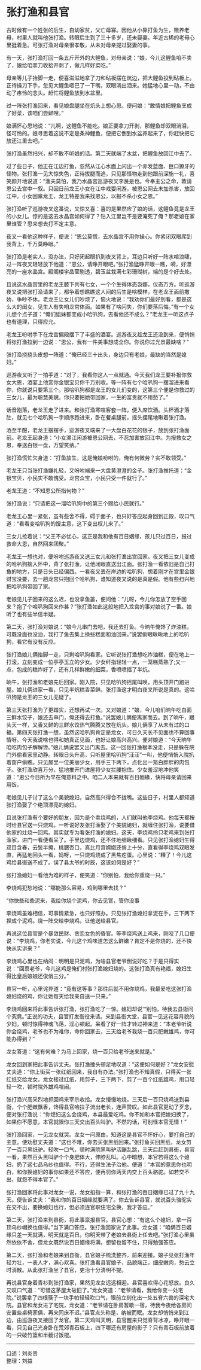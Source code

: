 # 张打渔和县官

古时候有一个姓张的后生，自幼家贫，父亡母寡。因他从小靠打鱼为生，赡养老母，村里人就叫他张打渔。转眼后生到了三十多岁，还未娶妻。年近古稀的老母心里挺着急。可张打渔对母亲很孝敬，从未对母亲提过娶妻的事。

有一天，张打渔打回一条五斤开外的大鲤鱼，对母亲说：“娘，今儿这鲤鱼咱不卖了，娘给咱拿刀收拾开剥了，做几样好菜吃。”

母亲等儿子抬脚一走，便喜滋滋地拿了刀和砧板摆在炕边，把大鲤鱼投到砧板上。正待操刀下手，忽见大鲤鱼咂巴了一下嘴，双眼淌出泪来。她猛地心里一动，不由动了疼怜的念头。赶忙将鲤鱼放到水盆里。

过一阵张打渔回来，看见娘盘腿坐在炕头上想心思。便问娘：“敢情娘把鲤鱼烹成了好菜，该咱们尝鲜哩。”

娘满怀心思地说：“儿啊，这鲤鱼不能吃。娘正要拿刀开剥，那鲤鱼却双眼淌泪，怪可怜的。娘寻思着这说不定是条神鲤鱼，便把它倒到水盆养起来了，你赶快把它放还江里去吧。”

张打渔虽然扫兴，却不敢不听娘的话。第二天就端了水盆，把鲤鱼放回江中去了。

过了些日子，他正在江边打鱼，忽然从江心水面上闪出一个赤发蓝面、巨口獠牙的怪物。张打渔一见大惊失色，正待拔腿而逃，只见那怪物走到他跟前深施一礼，喜笑颜开地说道：“渔夫莫怕，我乃水晶宫巡游夜叉李艮是也。今奉主公之命，敦请恩公去宫中一叙。只因日前龙王小女在江中戏耍闲游，被恩公网去未加杀害，放回江中。小女回禀龙王，龙王特差我来找恩公，以报不杀小女之恩。”

张打渔听了巡游夜叉这番说，又惊又喜：喜的是果然应了娘的话，这鲤鱼竟是龙王的小女儿。惊的是这去水晶宫如何得了？钻入江里岂不是要淹死了俺？那老娘在家里谁管？思来想去打不定主意。

夜叉一看他这种样子，便说：“恩公莫慌，去水晶宫不用你操心。你紧闭双眼爬到我背上，千万莫睁眼。”

张打渔是老实人，没办法，只好闭起眼扒到夜叉背上，耳边只听好一阵水喧浪啸，过一阵夜叉轻轻放下他道：“恩公，请睁开眼吧。”张打渔猛睁开眼一瞧，嗬，好漂亮的一座水晶宫。殿阁楼宇晶莹剔透，碧玉盆栽满七彩珊瑚树，端的是个好去处。

且说这水晶宫里的老龙王膝下共有七女，一个个生得体态袅娜，仪态万方。听巡游夜又说把张打渔请来了，都争着想瞧瞧这人间的后生是啥模样，在老龙王面前撒娇，争吵不休。老龙王让女儿们吵烦了，恼火地说：“我劝你们最好別看，都是这么大的闺女，见生人有失咱龙宫体面。如果有了啥闪失，你们要落后悔。”有一个女儿想个点子道：“俺们姐妹都变成小哈叭狗，去看他还不成么？”老龙王一听这点子也有道理，只得应允。

老龙王吩咐手下在龙宫偏殿摆下了丰盛的酒宴。巡游夜叉趁龙王还没到来，便悄悄将张打渔拉到一边说：“恩公，我有一件美事想成全你。你说你过光景最缺啥？”

张打渔挠挠头皮想一阵道：“俺已经三十出头，身边只有老娘，最缺的当然是媳妇。”

巡游夜叉听了一拍手道：“对了，我看你这人一点就通。今天我们龙王要补报你救女大恩，酒宴上他赏你金银宝贝你千万别收。等一阵有七个哈叭狗一摆溜进来看你，你就说只要第三个。那哈叭狗都是龙王的女儿们变的，这第三个便是你救过的三女儿，最为聪慧美貌。你只要把她带回家，一生的富贵就不用愁了。”

话音刚落，老龙王走了进来。和张打渔寒喧客套一阵，便入席饮酒。头杯酒才落肚，就见七个哈叭狗一字顺序跑进来，卧在餐桌腿前，摇头摆尾地瞅着张打渔。

酒至半酣，老龙王摆摆手，巡游夜叉端来了一大盘白花花的银子，放到张打渔面前。老龙王起身道：“小女溯江闲游被恩公网去，不忍加害放回江中。为报救女之恩，奉送白银一盘，万望笑纳。”

张打渔慌忙欠身道：“打鱼放生，这是俺娘吩咐的，俺有何微劳？实不敢领受。”

老龙王只当张打渔嫌礼轻，又吩咐端来一大盘黄澄澄的金子。张打渔推托道：“金银宝贝，小民实不敢愧受。龙宫众宝，小民只受一件就行了。”

老龙王道：“不知恩公所指何物？”

张打渔说：“只请把这一溜哈叭狗中的第三个赐给小民就行。”

老龙王心里一紧张，虽有些舍不得，碍于面子，也只好答应起身回到正殿，叹口气道：“看看变哈叭狗的馊主意，这下变出杈儿来了。”

三女儿抢着说：“父王不必忧心，这正是我和他有百日姻缘，孩儿只过百日，报过救命大恩，自然回来团聚。”

老龙王一想也对，便吩咐巡游夜叉送三女儿和张打渔出宫回家。夜叉把三女儿变成的哈叭狗揣入怀中，背了张打渔，让他闭眼直送出江面。张打渔一看依旧是自己打鱼的地方，只是日头已经偏西。一看夜叉丟在岸边的哈叭狗，想着刚才在宫里金银财宝没要，去一趟龙宫只抱回个哈叭狗，谁知道夜叉说的是真是假。他有些扫兴地把哈叭狗带回了家。

老娘见儿子回来的这么迟，也没拿鱼篓，便问他：“儿呀，今儿你怎放了空手回来？抱了个哈叭狗回来作甚？”张打渔如此这般地把入龙宫的事对娘说了一番。娘听了也有些半信半疑。

第二天，张打渔对娘说：“娘今儿串门去吧，我还去打鱼。今晌午俺馋了炸油糕，可既没面也没油，我打了鱼去集上换些糕面和油回来。”说罢偷眼瞅瞅地上的哈叭狗，看它有没有反应。

张打渔娘儿俩抬脚一走，只剩哈叭狗看家。它听说张打渔想吃炸油糕，便在地上一打滚，立刻变成一位亭亭玉立的少女。少女纤指轻轻一点，一笼糕蒸熟了;又一点，包成的糕炸好了，还有几样鲜嫩的细菜，香喷喷揺了半炕。

晌午，张打渔和老娘先后回家。刚入院，只见哈叭狗摇尾叫唤，用头顶开门跑进屋。娘儿俩进家一看，只见半炕糕香菜鲜。张打渔这才明白夜叉所说是真的。这哈叭狗是龙王的三女儿无疑了。

第三天张打渔为了更踏实，还想再试一次。又对娘道：“娘，今儿咱们晌午吃白面三鲜水饺子，娘还去串门，俺还得去打鱼。”说罢娘儿俩便离家而去。到了晌午，跟头天一样，又香又鲜的三鲜水饺热气腾腾又放在炕头。娘儿俩享了从未有过的口福。第四天张打渔一想，虽然这哈叭狗肯定是龙女，可日久天长不见面也不算回事情呀。今天我说啥也得和她真正见面，也好让娘高兴高兴。便对娘道：“今天晌午咱吃肉包子解解馋。”娘儿俩说罢又出门离去。这一回张打渔根本没走，只是躲在院门外偷看家里动静。转眼日头升高，只听屋里哈叭狗“汪汪”一叫，他便悄悄入院扒着窗户偷瞧。只见屋里一位美丽少女，用手三下两下，点化出一笼白胖胖的肉包子。张打渔欣喜万分，猛地推开门进屋将少女拦腰抱住。少女羞涩地冲他笑道：“恩公今日所为早在俺意料之中。咱二人本来就有百日姻緣，快将母亲请回来用饭。

老娘见儿子讨了这么个美貌媳妇，自然高兴得合不拢嘴。这些日子，村里人都知道张打渔娶了个绝顶漂亮的媳妇。

且说张打渔有个要好的朋友，因为是个卖烧鸡的，人们就叫他李烧鸡。他每天都按时给县官送一只烧鸡。一听说好友张打渔娶了个美貌媳妇，就缠住张打渔，说要借他家的灶烧一回鸡。其实就专为看张打渔的媳妇。这天，李烧鸡拎只老鸡来到张打渔家，进门一看便看呆了。手里边烧鸡，还不住地细瞅细看。只见张打渔媳妇生得双目含春，云鬓半掩，桃腮杏口，真比月宫嫦娥还俏上十分，直看得李烧鸡双眼发直，再猛地回头一看，妈呀，一只烧鸡烧成了黑焦疙蛋。心里说：“糟了！今儿这鸡给县衙送不成了。误了县太爷的时辰，这该如何是好？”

张打渔媳妇一看他为难的样子，便笑道：“你别怕，我给你重烧一只。”

李烧鸡犯愁地说：“哪能那么容易，鸡到哪里去找？”

“你快些和些泥来，我给你烧个泥鸡，你去见官，管你没事

李烧鸡虽难相信，可事情紧急，也只好照办。只见张打渔媳妇拿泥在手，三下两下捏成个泥鸡。烧一阵交给李烧鸡，让他送给县官。

再说这位县官是个暴敛民财、贪恋女色的昏官。等李烧鸡送上鸡来，刚咬了几口便说：“李烧鸡，你老实说，今儿这个鸡味道怎这么鲜嫩？肯定不是你烧的，还不快快从实讲来？”

李烧鸡心里也在纳闷：明明是只泥鸡，为啥县官老爷倒说好吃？于是只得实说：“回禀老爷，今儿这鸡是俺们村张打渔媳妇烧的。这张打渔真有艳福，媳妇生得比皇后娘娘还俊俏三分。”

县官一听，心里诧异道：“竟有这等事？那往后就不用你烧鸡，我最爱吃这张打渔媳妇烧的鸡，你让她每天给我亲自送一只来。”

李烧鸡回来将此事告诉张打渔，张打渔吃了一惊。媳妇却说'“别怕，待我去县衙问个究竟。”正说的功夫，县官打发衙役来请。来到县衙大堂，县官一见这花容月貌的少妇，顿时惊得神魂飞荡，淫心顿起。呆看了好一阵才转过神来道：“本老爷听说你会烧鸡，老爷也不为难你，命你回家去，三天给老爷我烧一百只肥嫩雄鸡，你可能办得到？”

龙女答道：“这有何难？为马上回家，烧一百只给老爷送来就是。”

龙女回到家把此事告诉丈夫。张打渔捶头顿足地叹道：“这便如何是好？”龙女安慰丈夫道：“你上街买一张红纸回来，我自有办法。”张打渔也不知真假，只得买一张红纸交给龙女。龙女接过红纸，用剪子，三下两下，剪了一百个红纸雄鸡，用口轻轻一吹，顿时院外雄鸡喧闹。

张打渔兴高采烈地抓回鸡来宰杀收拾。龙女慢慢地烧，三天后一百只烧鸡送到县衙，个个肥嫩飘香，馋得县官哈拉子流出老长，连声赞叹。如此县官更动了歹念，便对张打渔说：“你熄妇这么会烧鸡，本县最爱吃鸡。你不如和本官把媳妇换了，如果你不愿意，本官就限你三天交出百头叫驴。不然的话，可别怪本官无情！”

张打渔回家，一见龙女就哭。龙女一问原由，知道这是县官不怀好心，要打自己的主意。便劝慰丈夫道：“这也不难，你去买张黑纸回来。”张打鱼买回黑纸，龙女剪了一百只黑纸驴。轻吹一口气，顿时满院黑叫驴活蹦乱跳，三天后赶到县衙，县官一看，果然百头黑叫驴个个身肥体大，伸脖乱叫。心中暗想，本官若得这么个媳妇，扔了这七品乌纱也值得。不行，还得生法子治他。便道：“本官的意思你也明白，和你换媳妇的事你如果还不答应，便再罚你两天内交上百头骆驼。如若交不出，就怨不得本官了。”

张打渔回家将此事对龙女一说，龙女掐指一算，和张打渔的百日姻缘已过了九十九天。便告诉丈夫：“我和你的百日姻缘就要满了。你去告诉县官，就说百头骆驼实在交不出，要换媳妇也行，但必须连官职住宅全换，我才答应。”

第二天，张打渔来到县衙，将此事禀报县官。县官心想：“有这么个媳妇，拿一百顶乌纱帽换也值得。”当下满口答应。张打渔回家说了此事。龙女道：“咱俩百日姻缘只差一天就满，明天就是百日。你明天带了老娘去县衙上任去吧。”张打渔心里虽然依依不舍，但龙女既然说百日姻缘将满，想留也留不住，只得勉强答应。

第二天，张打渔和老娘来到县衙，县官娘子梳洗整齐，前来迎接。娘子见张打渔年轻力壮，一表人才，满心欢喜。张打渔看县官娘子，品貌端正，细皮嫩肉，愁云立时消散。从此张打渔坐了县官，吏治十分清明不提。

再说县官身着青衫到张打渔家，果然见龙女远远相迎。县官喜欢得心花怒放。良久又叹口气道：“可惜这茅屋太破旧了。”龙女笑道：“老爷请看，我给你变一处宅院。”说罢拿了四根筷子一块手帕轻轻吹口气，眼前立刻化出一处五脊六兽的深宅大院。县官和龙女进了宅院，龙女道：“老爷请在卧房暂歇一宿，待我今夜给各房间安置些桌椅家俱，再来同床不迟。”县官点头称是，纳被而眠。龙女却悄悄来到江边，由巡游夜叉接回了龙官。第二天鸡叫天明，县官醒来只觉脊背冰凉，睁开眼一看，只见自己光身卧在荒郊青石板上，四下哪还有房屋的影子？只有青石板前放着的一只破竹篮和半截讨饭棍。

---

口述：刘炎贵  
整理：刘益

